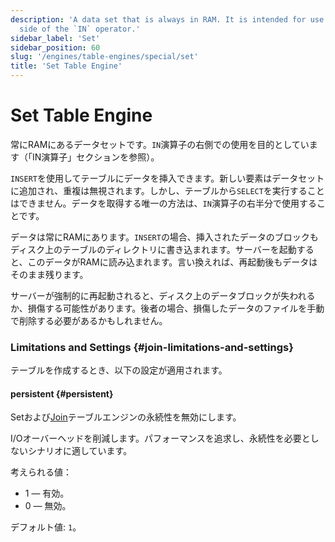 ```yaml
---
description: 'A data set that is always in RAM. It is intended for use on the right
  side of the `IN` operator.'
sidebar_label: 'Set'
sidebar_position: 60
slug: '/engines/table-engines/special/set'
title: 'Set Table Engine'
---
```





# Set Table Engine

常にRAMにあるデータセットです。`IN`演算子の右側での使用を目的としています（「IN演算子」セクションを参照）。

`INSERT`を使用してテーブルにデータを挿入できます。新しい要素はデータセットに追加され、重複は無視されます。しかし、テーブルから`SELECT`を実行することはできません。データを取得する唯一の方法は、`IN`演算子の右半分で使用することです。

データは常にRAMにあります。`INSERT`の場合、挿入されたデータのブロックもディスク上のテーブルのディレクトリに書き込まれます。サーバーを起動すると、このデータがRAMに読み込まれます。言い換えれば、再起動後もデータはそのまま残ります。

サーバーが強制的に再起動されると、ディスク上のデータブロックが失われるか、損傷する可能性があります。後者の場合、損傷したデータのファイルを手動で削除する必要があるかもしれません。

### Limitations and Settings {#join-limitations-and-settings}

テーブルを作成するとき、以下の設定が適用されます。

#### persistent {#persistent}

Setおよび[Join](/engines/table-engines/special/join)テーブルエンジンの永続性を無効にします。

I/Oオーバーヘッドを削減します。パフォーマンスを追求し、永続性を必要としないシナリオに適しています。

考えられる値：

- 1 — 有効。
- 0 — 無効。

デフォルト値: `1`。
